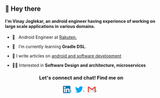 <h2 align="left">👋 Hey there</h2>

<h4 align="left">I'm Vinay Joglekar, an android engineer having experience of working on large scale applications in various domains.</h4>


- 💼&nbsp;&nbsp;&nbsp;Android Engineer at <a href="https://global.rakuten.com/corp/">Rakuten.</a>

- 🌱&nbsp;&nbsp;&nbsp;I’m currently learning **Gradle DSL**.

- 📝 I write articles on [android and software development](https://medium.com/@VNJoglekar)

- :technologist: Interested in **Software Design and architecture, microservices**


 <div align="center"> <h3><b>Let's connect and chat! Find me on</b></h3>
</div>
<p align="center">
  <a href="https://www.linkedin.com/in/vinayjoglekar/" target="_blank">
    <img align="center" alt="Vinay Joglekar | Linkedin" width="24px" src="https://github.com/SatYu26/SatYu26/blob/master/Assets/Linkedin.svg" />
  </a> &nbsp;&nbsp;
  <a href="https://twitter.com/VNJoglekar" target="_blank">
    <img align="center" alt="Vinay Joglekar | Twitter" width="26px" src="https://github.com/SatYu26/SatYu26/blob/master/Assets/Twitter.svg" />
  </a> &nbsp;&nbsp;
  <a href="mailto:vinaj1990@gmail.com" target="_blank">
    <img align="center" alt="Vinay Joglekar | Gmail" width="26px" src="https://github.com/SatYu26/SatYu26/blob/master/Assets/Gmail.svg" />
  </a> &nbsp;&nbsp;
<p>

